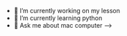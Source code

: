 - 🔭 I’m currently working on my lesson
- 🌱 I’m currently learning python
- 💬 Ask me about mac computer
-->
